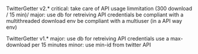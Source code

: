 TwitterGetter v2.*
	critical:
		take care of API usage limmitation (300 download / 15 min)/
	major:
	    use db for retreiving API credentials
		be compliant with a multithreaded download env
		be compliant with a multiuser (in a API way env)
		
TwitterGetter v1.*
	major:
		use db for retreiving API credentials
		use a max-download per 15 minutes
	minor:
		use min-id from twitter API
		
